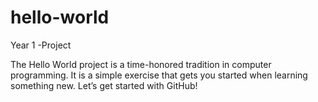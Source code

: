# hello-world
Year 1 -Project

The Hello World project is a time-honored tradition in computer programming. It is a simple exercise that gets you started when learning something new. Let’s get started with GitHub!
